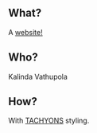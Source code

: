 ## What?
A [website!](https://kvathupo.github.io/)
## Who?
Kalinda Vathupola
## How?
With [TACHYONS](http://tachyons.io/) styling.
